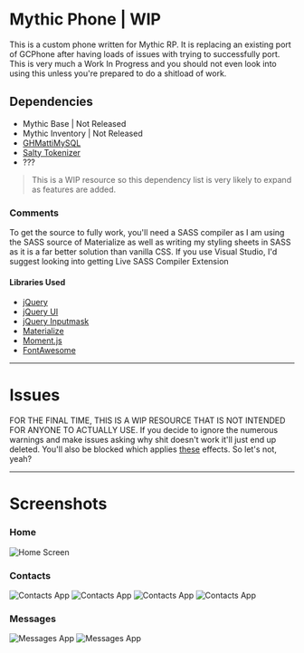 # Mythic Phone | WIP
This is a custom phone written for Mythic RP. It is replacing an existing port of GCPhone after having loads of issues with trying to successfully port. This is very much a Work In Progress and you should not even look into using this unless you're prepared to do a shitload of work.

## Dependencies
* Mythic Base | Not Released
* Mythic Inventory | Not Released
* [GHMattiMySQL](https://github.com/GHMatti/ghmattimysql)
* [Salty Tokenizer](https://forum.fivem.net/t/release-dev-server-event-security-tokens-anticheat/139189)
* ???

> This is a WIP resource so this dependency list is very likely to expand as features are added.

### Comments
To get the source to fully work, you'll need a SASS compiler as I am using the SASS source of Materialize as well as writing my styling sheets in SASS as it is a far better solution than vanilla CSS. If you use Visual Studio, I'd suggest looking into getting Live SASS Compiler Extension

#### Libraries Used
* [jQuery](https://jquery.com/)
* [jQuery UI](https://jqueryui.com/)
* [jQuery Inputmask](https://github.com/RobinHerbots/Inputmask/tree/2.x/js)
* [Materialize](https://materializecss.com/)
* [Moment.js](https://momentjs.com/)
* [FontAwesome](https://fontawesome.com/)

------

# Issues
FOR THE FINAL TIME, THIS IS A WIP RESOURCE THAT IS NOT INTENDED FOR ANYONE TO ACTUALLY USE. If you decide to ignore the numerous warnings and make issues asking why shit doesn't work it'll just end up deleted. You'll also be blocked which applies [these](https://help.github.com/en/articles/blocking-a-user-from-your-organization) effects. So let's not, yeah?

------

# Screenshots

### Home
![Home Screen](https://i.imgur.com/btWKl8b.png)

### Contacts
![Contacts App](https://i.imgur.com/X8XJShL.png)
![Contacts App](https://i.imgur.com/4JX8L9Q.png)
![Contacts App](https://i.imgur.com/kNQOc14.gif)
![Contacts App](https://i.imgur.com/ItGpCwf.gif)

### Messages
![Messages App](https://i.imgur.com/AkhjJmu.png)
![Messages App](https://i.imgur.com/jPkCe5t.png)